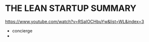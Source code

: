 # THE LEAN STARTUP SUMMARY

https://www.youtube.com/watch?v=RSaIOCHbuYw&list=WL&index=3


- concierge
- 